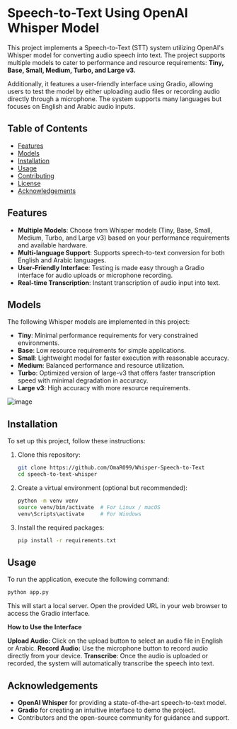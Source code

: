 # Speech-to-Text Using OpenAI Whisper Model  

This project implements a Speech-to-Text (STT) system utilizing OpenAI's Whisper model for converting audio speech into text. The project supports multiple models to cater to performance and resource requirements: **Tiny, Base, Small, Medium, Turbo, and Large v3.**  

Additionally, it features a user-friendly interface using Gradio, allowing users to test the model by either uploading audio files or recording audio directly through a microphone. The system supports many languages but focuses on English and Arabic audio inputs.

## Table of Contents  

- [Features](#features)
- [Models](#models)
- [Installation](#installation)
- [Usage](#usage)
- [Contributing](#contributing)
- [License](#license)
- [Acknowledgements](#acknowledgements)

## Features  

- **Multiple Models**: Choose from Whisper models (Tiny, Base, Small, Medium, Turbo, and Large v3) based on your performance requirements and available hardware.  
- **Multi-language Support**: Supports speech-to-text conversion for both English and Arabic languages.  
- **User-Friendly Interface**: Testing is made easy through a Gradio interface for audio uploads or microphone recording.  
- **Real-time Transcription**: Instant transcription of audio input into text.  

## Models  

The following Whisper models are implemented in this project:  

- **Tiny**: Minimal performance requirements for very constrained environments.
- **Base**: Low resource requirements for simple applications.
- **Small**: Lightweight model for faster execution with reasonable accuracy.
- **Medium**: Balanced performance and resource utilization.
- **Turbo**: Optimized version of large-v3 that offers faster transcription speed with minimal degradation in accuracy.
- **Large v3**: High accuracy with more resource requirements.

![image](https://github.com/user-attachments/assets/8d4ae623-bdb3-4f60-ac7d-d7bcd3940139)

## Installation  

To set up this project, follow these instructions:  

1. Clone this repository:  
   ```bash  
   git clone https://github.com/OmaR099/Whisper-Speech-to-Text 
   cd speech-to-text-whisper
   ```
   
2. Create a virtual environment (optional but recommended):
   ```bash  
   python -m venv venv  
   source venv/bin/activate  # For Linux / macOS  
   venv\Scripts\activate     # For Windows
   ```
   
3. Install the required packages:
   ```bash  
   pip install -r requirements.txt
   ```

## Usage

To run the application, execute the following command:
   ```bash  
   python app.py
   ```
This will start a local server. Open the provided URL in your web browser to access the Gradio interface.

**How to Use the Interface**

**Upload Audio:** Click on the upload button to select an audio file in English or Arabic.
**Record Audio:** Use the microphone button to record audio directly from your device.
**Transcribe**: Once the audio is uploaded or recorded, the system will automatically transcribe the speech into text.

## Acknowledgements

- **OpenAI Whisper** for providing a state-of-the-art speech-to-text model.
- **Gradio** for creating an intuitive interface to demo the project.
- Contributors and the open-source community for guidance and support.
